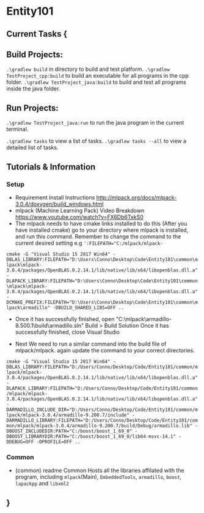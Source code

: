 # Entity101

## Current Tasks {
 
 
 ## Build Projects:
  `.\gradlew build` in directory to build and test platform.
  `.\gradlew TestProject_cpp:build` to build an executable for all programs in the cpp folder.
  `.\gradlew TestProject_java:build` to build and test all programs inside the java folder.
  
 ## Run Projects:
  `.\gradlew TestProject_java:run` to run the java program in the current terminal.
  
  `.\gradlew tasks` to view a list of tasks.
  `.\gradlew tasks --all` to view a detailed list of tasks.
  
  
  ## Tutorials & Information
  
  ### Setup
  - Requirement Install Instructions http://mlpack.org/docs/mlpack-3.0.4/doxygen/build_windows.html
  - mlpack (Machine Learning Pack) Video Breakdown https://www.youtube.com/watch?v=FX6Db6TxkS0
  - The mlpack needs to have cmake links installed to do this (After you have installed cmake) go to your directory where mlpack is         installed, and run this command. Remember to change the command to the current desired setting e.g ```':FILEPATH="C:/mlpack/mlpack-```

  ```cmake -G "Visual Studio 15 2017 Win64" -DBLAS_LIBRARY:FILEPATH="D:\Users\Conno\Desktop\Code\Entity101\common\mlpack\mlpack-3.0.4/packages/OpenBLAS.0.2.14.1/lib/native/lib/x64/libopenblas.dll.a" -DLAPACK_LIBRARY:FILEPATH="D:\Users\Conno\Desktop\Code\Entity101\common\mlpack\mlpack-3.0.4/packages/OpenBLAS.0.2.14.1/lib/native/lib/x64/libopenblas.dll.a" -DCMAKE_PREFIX:FILEPATH="D:\Users\Conno\Desktop\Code\Entity101\common\mlpack\armadillo" -DBUILD_SHARED_LIBS=OFF ..```
  
  - Once it has successfully finished, open "C:\mlpack\armadillo-8.500.1\build\armadillo.sln"
    Build > Build Solution
    Once it has successfully finished, close Visual Studio

  - Next We need to run a similar command into the build file of mlpack/mlpack<version>. again update the command to your correct           directories.
 
 ```cmake -G "Visual Studio 15 2017 Win64" -DBLAS_LIBRARY:FILEPATH="D:/Users/Conno/Desktop/Code/Entity101/common/mlpack/mlpack-3.0.4/packages/OpenBLAS.0.2.14.1/lib/native/lib/x64/libopenblas.dll.a" -DLAPACK_LIBRARY:FILEPATH="D:/Users/Conno/Desktop/Code/Entity101/common/mlpack/mlpack-3.0.4/packages/OpenBLAS.0.2.14.1/lib/native/lib/x64/libopenblas.dll.a" -DARMADILLO_INCLUDE_DIR="D:/Users/Conno/Desktop/Code/Entity101/common/mlpack/mlpack-3.0.4/armadillo-9.200.7/include" -DARMADILLO_LIBRARY:FILEPATH="D:/Users/Conno/Desktop/Code/Entity101/common/mlpack/mlpack-3.0.4/armadillo-9.200.7/build/Debug/armadillo.lib" -DBOOST_INCLUDEDIR:PATH="C:/boost/boost_1_69_0" -DBOOST_LIBRARYDIR:PATH="C:/boost/boost_1_69_0/lib64-msvc-14.1" -DDEBUG=OFF -DPROFILE=OFF ..```
 
  ### Common
  
  - (common) readme
  Common Hosts all the libraries affilated with the program, including `mlpack`(Main), `EmbeddedTools`, `armadillo`, `boost`, `lapackpp` and `libxml2` 
## }

